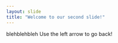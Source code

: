 ```yaml
---
layout: slide
title: "Welcome to our second slide!"
---
```

blehblehbleh
Use the left arrow to go back!
